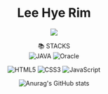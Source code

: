 <div align="center">
	
# Lee Hye Rim
<a href="https://velog.io/@rim" target="_blank"><img src="https://img.shields.io/badge/velog-20C997?style=for-the-badge&logo=Velog&logoColor=white"/></a>

	
📚 STACKS <br>
<img src="https://img.shields.io/badge/java-007396?style=for-the-badge&logo=java&logoColor=white" alt="JAVA">
<img src="https://img.shields.io/badge/oracle-F80000?style=for-the-badge&logo=oracle&logoColor=white" alt="Oracle"> <br>

<img src="https://img.shields.io/badge/html5-E34F26?style=for-the-badge&logo=html5&logoColor=white" alt="HTML5"> <img src="https://img.shields.io/badge/css-1572B6?style=for-the-badge&logo=css3&logoColor=white" alt="CSS3"> <img src="https://img.shields.io/badge/javascript-F7DF1E?style=for-the-badge&logo=javascript&logoColor=black" alt="JavaScript">

![Anurag's GitHub stats](https://github-readme-stats.vercel.app/api?username=nanahappy555&show_icons=true&theme=tokyonight)
	
</div>
